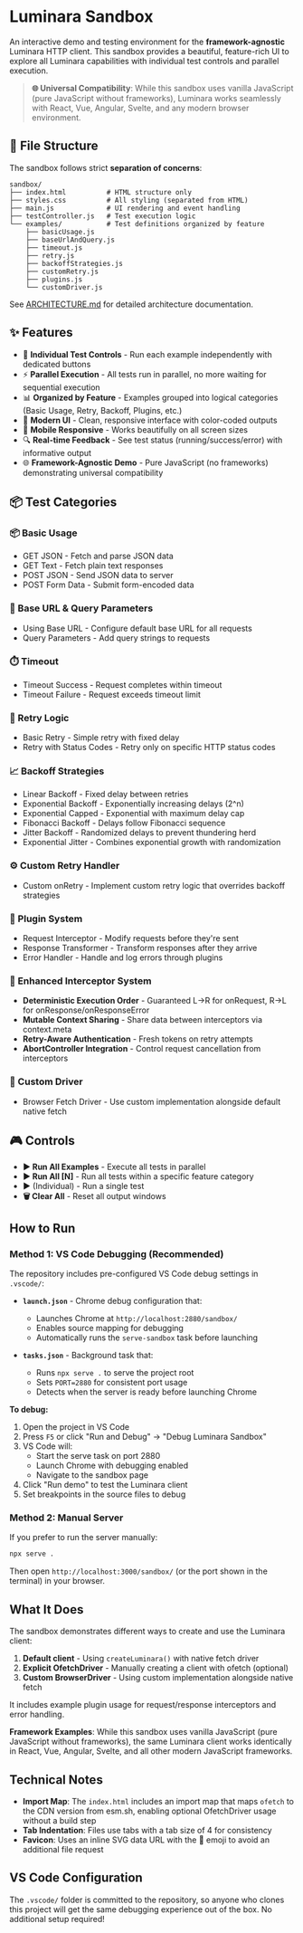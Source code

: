 # Luminara Sandbox

An interactive demo and testing environment for the **framework-agnostic** Luminara HTTP client. This sandbox provides a beautiful, feature-rich UI to explore all Luminara capabilities with individual test controls and parallel execution.

> **🌐 Universal Compatibility**: While this sandbox uses vanilla JavaScript (pure JavaScript without frameworks), Luminara works seamlessly with React, Vue, Angular, Svelte, and any modern browser environment.

## 📁 File Structure

The sandbox follows strict **separation of concerns**:

```
sandbox/
├── index.html          # HTML structure only
├── styles.css          # All styling (separated from HTML)
├── main.js             # UI rendering and event handling
├── testController.js   # Test execution logic
└── examples/           # Test definitions organized by feature
    ├── basicUsage.js
    ├── baseUrlAndQuery.js
    ├── timeout.js
    ├── retry.js
    ├── backoffStrategies.js
    ├── customRetry.js
    ├── plugins.js
    └── customDriver.js
```

See [ARCHITECTURE.md](./ARCHITECTURE.md) for detailed architecture documentation.

## ✨ Features

- 🎯 **Individual Test Controls** - Run each example independently with dedicated buttons
- ⚡ **Parallel Execution** - All tests run in parallel, no more waiting for sequential execution
- 📊 **Organized by Feature** - Examples grouped into logical categories (Basic Usage, Retry, Backoff, Plugins, etc.)
- 🎨 **Modern UI** - Clean, responsive interface with color-coded outputs
- 📱 **Mobile Responsive** - Works beautifully on all screen sizes
- 🔍 **Real-time Feedback** - See test status (running/success/error) with informative output
- 🌐 **Framework-Agnostic Demo** - Pure JavaScript (no frameworks) demonstrating universal compatibility

## 📦 Test Categories

### 📦 Basic Usage
- GET JSON - Fetch and parse JSON data
- GET Text - Fetch plain text responses
- POST JSON - Send JSON data to server
- POST Form Data - Submit form-encoded data

### 🔗 Base URL & Query Parameters
- Using Base URL - Configure default base URL for all requests
- Query Parameters - Add query strings to requests

### ⏱️ Timeout
- Timeout Success - Request completes within timeout
- Timeout Failure - Request exceeds timeout limit

### 🔄 Retry Logic
- Basic Retry - Simple retry with fixed delay
- Retry with Status Codes - Retry only on specific HTTP status codes

### 📈 Backoff Strategies
- Linear Backoff - Fixed delay between retries
- Exponential Backoff - Exponentially increasing delays (2^n)
- Exponential Capped - Exponential with maximum delay cap
- Fibonacci Backoff - Delays follow Fibonacci sequence
- Jitter Backoff - Randomized delays to prevent thundering herd
- Exponential Jitter - Combines exponential growth with randomization

### ⚙️ Custom Retry Handler
- Custom onRetry - Implement custom retry logic that overrides backoff strategies

### 🔌 Plugin System
- Request Interceptor - Modify requests before they're sent
- Response Transformer - Transform responses after they arrive
- Error Handler - Handle and log errors through plugins

### 🚀 Enhanced Interceptor System
- **Deterministic Execution Order** - Guaranteed L→R for onRequest, R→L for onResponse/onResponseError
- **Mutable Context Sharing** - Share data between interceptors via context.meta
- **Retry-Aware Authentication** - Fresh tokens on retry attempts
- **AbortController Integration** - Control request cancellation from interceptors

### 🚗 Custom Driver
- Browser Fetch Driver - Use custom implementation alongside default native fetch

## 🎮 Controls

- **▶️ Run All Examples** - Execute all tests in parallel
- **▶️ Run All [N]** - Run all tests within a specific feature category
- **▶️** (Individual) - Run a single test
- **🗑️ Clear All** - Reset all output windows

## How to Run

### Method 1: VS Code Debugging (Recommended)

The repository includes pre-configured VS Code debug settings in `.vscode/`:

- **`launch.json`** - Chrome debug configuration that:
  - Launches Chrome at `http://localhost:2880/sandbox/`
  - Enables source mapping for debugging
  - Automatically runs the `serve-sandbox` task before launching

- **`tasks.json`** - Background task that:
  - Runs `npx serve .` to serve the project root
  - Sets `PORT=2880` for consistent port usage
  - Detects when the server is ready before launching Chrome

**To debug:**
1. Open the project in VS Code
2. Press `F5` or click "Run and Debug" → "Debug Luminara Sandbox"
3. VS Code will:
   - Start the serve task on port 2880
   - Launch Chrome with debugging enabled
   - Navigate to the sandbox page
4. Click "Run demo" to test the Luminara client
5. Set breakpoints in the source files to debug

### Method 2: Manual Server

If you prefer to run the server manually:

```bash
npx serve .
```

Then open `http://localhost:3000/sandbox/` (or the port shown in the terminal) in your browser.

## What It Does

The sandbox demonstrates different ways to create and use the Luminara client:

1. **Default client** - Using `createLuminara()` with native fetch driver
2. **Explicit OfetchDriver** - Manually creating a client with ofetch (optional)
3. **Custom BrowserDriver** - Using custom implementation alongside native fetch

It includes example plugin usage for request/response interceptors and error handling.

**Framework Examples**: While this sandbox uses vanilla JavaScript (pure JavaScript without frameworks), the same Luminara client works identically in React, Vue, Angular, Svelte, and all other modern JavaScript frameworks.

## Technical Notes

- **Import Map**: The `index.html` includes an import map that maps `ofetch` to the CDN version from esm.sh, enabling optional OfetchDriver usage without a build step
- **Tab Indentation**: Files use tabs with a tab size of 4 for consistency
- **Favicon**: Uses an inline SVG data URL with the 🌌 emoji to avoid an additional file request

## VS Code Configuration

The `.vscode/` folder is committed to the repository, so anyone who clones this project will get the same debugging experience out of the box. No additional setup required!

